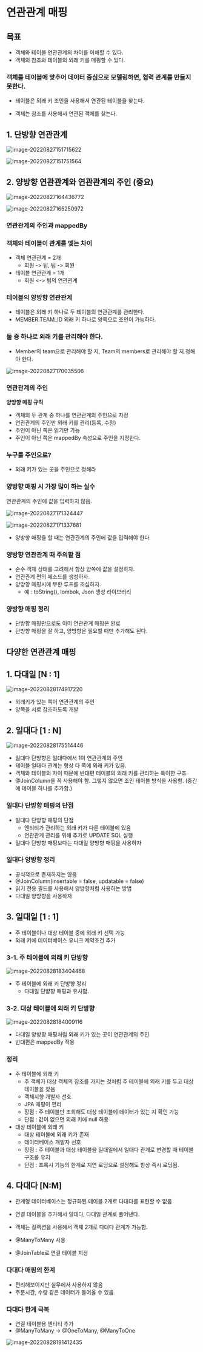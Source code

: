 # 연관관계 매핑

## 목표

- 객체와 테이블 연관관계의 차이를 이해할 수 있다.
- 객체의 참조와 테이블의 외래 키를 매핑할 수 있다.

### 객체를 테이블에 맞추어 데이터 중심으로 모델링하면, 협력 관계를 만들지 못한다.

- 테이블은 외래 키 조인을 사용해서 연관된 테이블을 찾는다.

- 객체는 참조를 사용해서 연관된 객체를 찾는다.

  

## 1. 단방향 연관관계

![image-20220827151715622](연관관계매핑.assets/image-20220827151715622.png)

![image-20220827151751564](연관관계매핑.assets/image-20220827151751564.png)



## 2. 양방향 연관관계와 연관관계의 주인 (중요)

![image-20220827164436772](연관관계매핑.assets/image-20220827164436772.png)

![image-20220827165250972](연관관계매핑.assets/image-20220827165250972.png)



### 연관관계의 주인과 mappedBy



### 객체와 테이블이 관계를 맺는 차이

- 객체 연관관계 = 2개
  - 회원 -> 팀, 팀 -> 회원
- 테이블 연관관계 = 1개
  - 회원 <-> 팀의 연관관계

### 테이블의 양방향 연관관계

- 테이블은 외래 키 하나로 두 테이블의 연관관계를 관리한다.
- MEMBER.TEAM_ID 외래 키 하나로 양쪽으로 조인이 가능하다.



### 둘 중 하나로 외래 키를 관리해야 한다.

- Member의 team으로 관리해야 할 지, Team의  members로 관리해야 할 지 정해야 한다.

![image-20220827170035506](연관관계매핑.assets/image-20220827170035506.png)

### 연관관계의 주인

 **양방향 매핑 규칙**

- 객체의 두 관계 중 하나를 연관관계의 주인으로 지정
- 연관관계의 주인만 외래 키를 관리(등록, 수정)
- 주인이 아닌 쪽은 읽기만 가능
- 주인이 아닌 쪽은 mappedBy 속성으로 주인을 지정한다.



### 누구를 주인으로?

- 외래 키가 있는 곳을 주인으로 정해라



### 양방향 매핑 시 가장 많이 하는 실수

연관관계의 주인에 값을 입력하지 않음.

![image-20220827171324447](연관관계매핑.assets/image-20220827171324447.png)

![image-20220827171337681](연관관계매핑.assets/image-20220827171337681.png)

- 양방향 매핑을 할 때는 연관관계의 주인에 값을 입력해야 한다.



### 양방향 연관관계 때 주의할 점

- 순수 객체 상태를 고려해서 항상 양쪽에 값을 설정하자.
- 연관관계 편의 메소드를 생성하자.
- 양방향 매핑시에 무한 루프를 조심하자.
  - 예 : toString(), lombok, Json 생성 라이브러리



### 양방향 매핑 정리

- 단방향 매핑만으로도 이미 연관관계 매핑은 완료
- 단방향 매핑을 잘 하고, 양방향은 필요할 때만 추가해도 된다.



## 다양한 연관관계 매핑

## 1. 다대일 [N : 1]

![image-20220828174917220](연관관계매핑.assets/image-20220828174917220.png)

- 외래키가 있는 쪽이 연관관계의 주인
- 양쪽을 서로 참조하도록 개발



## 2. 일대다 [1 : N]

![image-20220828175514446](연관관계매핑.assets/image-20220828175514446.png)

- 일대다 단방향은 일대다에서 1이 연관관계의 주인
- 테이블 일대다 관계는 항상 다 쪽에 외래 키가 있음.
- 객체와 테이블의 차이 때문에 반대편 테이블의 외래 키를 관리하는 특이한 구조
- @JoinColumn을 꼭 사용해야 함. 그렇지 않으면 조인 테이블 방식을 사용함. (중간에 테이블 하나를 추가함.)

### 일대다 단방향 매핑의 단점

- 일대다 단방향 매핑의 단점
  - 엔티티가 관리하는 외래 키가 다른 테이블에 있음
  - 연관관계 관리를 위해 추가로 UPDATE SQL 실행
- 일대다 단방향 매핑보다는 다대일 양방향 매핑을 사용하자



### 일대다 양방향 정리

- 공식적으로 존재하지는 않음
- @JoinColumn(insertable = false, updatable = false)
- 읽기 전용 필드를 사용해서 양방향처럼 사용하는 방법
- 다대일 양방향을 사용하자



## 3. 일대일 [1 : 1]

- 주 테이블이나 대상 테이블 중에 외래 키 선택 가능
- 외래 키에 데이터베이스 유니크 제약조건 추가

### 3-1. 주 테이블에 외래 키 단방향

![image-20220828183404468](연관관계매핑.assets/image-20220828183404468.png)

- 주 테이블에 외래 키 단방향 정리
  - 다대일 단뱡향 매핑과 유사함.



### 3-2. 대상 테이블에 외래 키 단방향

![image-20220828184009116](연관관계매핑.assets/image-20220828184009116.png)

- 다대일 양방향 매핑처럼 외래 키가 있는 곳이 연관관계의 주인
- 반대편은 mappedBy 적용

### 정리

- 주 테이블에 외래 키
  - 주 객체가 대상 객체의 참조를 가지는 것처럼 주 테이블에 외래 키를 두고 대상 테이블을 찾음
  - 객체지향 개발자 선호
  - JPA 매핑이 편리
  - 장점 : 주 테이블만 조회해도 대상 테이블에 데이터가 있는 지 확인 가능
  - 단점 : 값이 없으면 외래 키에 null 허용
- 대상 테이블에 외래 키
  - 대상 테이블에 외래 키가 존재
  - 데이터베이스 개발자 선호
  - 장점 : 주 테이블과 대상 테이블을 일대일에서 일대다 관계로 변경할 때 테이블 구조를 유지
  - 단점 : 프록시 기능의 한계로 지연 로딩으로 설정해도 항상 즉시 로딩됨.



## 4. 다대다 [N:M]

- 관계형 데이터베이스는 정규화된 테이블 2개로 다대다를 표현할 수 없음
- 연결 테이블을 추가해서 일대다, 다대일 관계로 풀어낸다.

- 객체는 컬렉션을 사용해서 객체 2개로 다대다 관계가 가능함.
- @ManyToMany 사용
- @JoinTable로 연결 테이블 지정



### 다대다 매핑의 한계

- 편리해보이지만 실무에서 사용하지 않음
- 주문시간, 수량 같은 데이터가 들어올 수 있음.



### 다대다 한계 극복

- 연결 테이블용  엔티티 추가
- @ManyToMany -> @OneToMany, @ManyToOne

![image-20220828191412435](연관관계매핑.assets/image-20220828191412435.png)